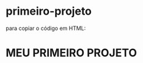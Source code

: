 # primeiro-projeto




para copiar o código em HTML:

<html>
     <h1>MEU PRIMEIRO PROJETO</h1>
</html>
